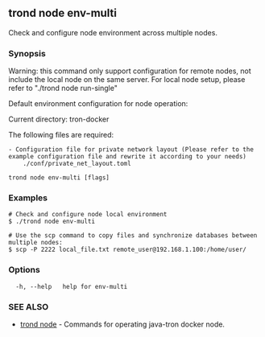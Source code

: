 ## trond node env-multi

Check and configure node environment across multiple nodes.

### Synopsis

Warning: this command only support configuration for remote nodes, not include the local node on the same server. For local node setup, please refer to "./trond node run-single"

Default environment configuration for node operation:

Current directory: tron-docker

The following files are required:

	- Configuration file for private network layout (Please refer to the example configuration file and rewrite it according to your needs)
		./conf/private_net_layout.toml


```
trond node env-multi [flags]
```

### Examples

```
# Check and configure node local environment
$ ./trond node env-multi

# Use the scp command to copy files and synchronize databases between multiple nodes:
$ scp -P 2222 local_file.txt remote_user@192.168.1.100:/home/user/

```

### Options

```
  -h, --help   help for env-multi
```

### SEE ALSO

* [trond node](trond_node.md)	 - Commands for operating java-tron docker node.

